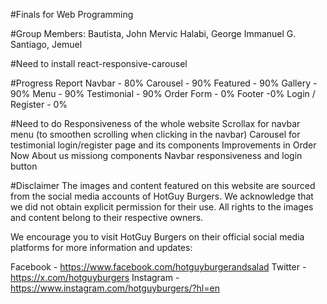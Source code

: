 #Finals for Web Programming

#Group Members: 
Bautista, John Mervic
Halabi, George Immanuel G.
Santiago, Jemuel

#Need to install
react-responsive-carousel

#Progress Report
Navbar - 80%
Carousel - 90%
Featured - 90%
Gallery - 90%
Menu - 90%
Testimonial - 90%
Order Form - 0%
Footer -0%
Login / Register - 0%

#Need to do
Responsiveness of the whole website
Scrollax for navbar menu (to smoothen scrolling when clicking in the navbar)
Carousel for testimonial
login/register page and its components
Improvements in Order Now
About us missiong components
Navbar responsiveness and login button




#Disclaimer 
The images and content featured on this website are sourced from the social media accounts of HotGuy Burgers. 
We acknowledge that we did not obtain explicit permission for their use. 
All rights to the images and content belong to their respective owners.

We encourage you to visit HotGuy Burgers on their official social media platforms for more information and updates:

Facebook - https://www.facebook.com/hotguyburgerandsalad
Twitter - https://x.com/hotguyburgers
Instagram - https://www.instagram.com/hotguyburgers/?hl=en



